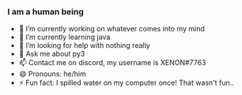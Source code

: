 ### I am a human being

<!--
**Marquessmark11/Marquessmark11** is a ✨ _special_ ✨ repository because its `README.md` (this file) appears on your GitHub profile.
-->

- 🔭 I’m currently working on whatever comes into my mind
- 🌱 I’m currently learning java
- 🤔 I’m looking for help with nothing really
- 💬 Ask me about py3
- 📫 Contact me on discord, my username is XENON#7763
- 😄 Pronouns: he/him
- ⚡ Fun fact: I spilled water on my computer once! That wasn't fun..

